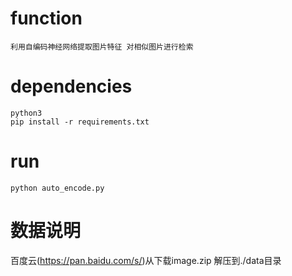 # function
    利用自编码神经网络提取图片特征 对相似图片进行检索

# dependencies
    python3
    pip install -r requirements.txt
    
# run

    python auto_encode.py
    
# 数据说明
百度云(https://pan.baidu.com/s/)从下载image.zip 解压到./data目录